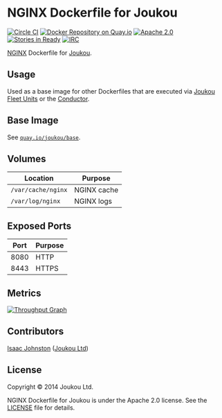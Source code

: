 NGINX Dockerfile for Joukou
===========================
[![Circle CI](https://circleci.com/gh/joukou/joukou-docker-nginx/tree/develop.png?style=badge&circle-token=5502b995a96e998c18d697a34008f032ffc70513)](https://circleci.com/gh/joukou/joukou-docker-nginx/tree/develop) [![Docker Repository on Quay.io](https://quay.io/repository/joukou/nginx/status?token=9f2ce923-1e9f-45e9-9e4a-a3dde5ba4684 "Docker Repository on Quay.io")](https://quay.io/repository/joukou/nginx) [![Apache 2.0](http://img.shields.io/badge/License-Apache%202.0-brightgreen.svg)](#license) [![Stories in Ready](https://badge.waffle.io/joukou/joukou-docker-nginx.png?label=ready&title=Ready)](http://waffle.io/joukou/joukou-docker-nginx) [![IRC](http://img.shields.io/badge/IRC-%23joukou-blue.svg)](http://webchat.freenode.net/?channels=joukou)

[NGINX](http://nginx.org/) Dockerfile for
[Joukou](https://joukou.com).

## Usage

Used as a base image for other Dockerfiles that are executed via
[Joukou Fleet Units](https://github.com/joukou/joukou-fleet) or
the [Conductor](https://github.com/joukou/joukou-conductor).

## Base Image

See [`quay.io/joukou/base`](https://github.com/joukou/joukou-docker-base).

## Volumes

| Location           | Purpose                               |
| ------------------ | ------------------------------------- |
| `/var/cache/nginx` | NGINX cache                           |
| `/var/log/nginx`   | NGINX logs                            |

## Exposed Ports

| Port      | Purpose                               |
| --------- | ------------------------------------- |
| 8080      | HTTP                                  |
| 8443      | HTTPS                                 |

## Metrics

[![Throughput Graph](https://graphs.waffle.io/joukou/joukou-docker-nginx/throughput.svg)](https://waffle.io/joukou/joukou-docker-nginx/metrics)

## Contributors

[Isaac Johnston](https://github.com/superstructor) ([Joukou Ltd](https://joukou.com))

## License

Copyright &copy; 2014 Joukou Ltd.

NGINX Dockerfile for Joukou is under the Apache 2.0 license. See the
[LICENSE](LICENSE) file for details.
